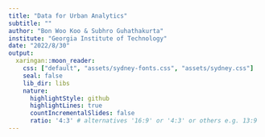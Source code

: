 ```yaml
---
title: "Data for Urban Analytics"
subtitle: ""
author: "Bon Woo Koo & Subhro Guhathakurta"
institute: "Georgia Institute of Technology"
date: "2022/8/30"
output:
  xaringan::moon_reader:
    css: ["default", "assets/sydney-fonts.css", "assets/sydney.css"]
    seal: false
    lib_dir: libs
    nature:
      highlightStyle: github
      highlightLines: true
      countIncrementalSlides: false
      ratio: '4:3' # alternatives '16:9' or '4:3' or others e.g. 13:9
---
```

